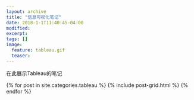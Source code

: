 ```yaml
---
layout: archive
title: "信息可视化笔记"
date: 2018-1-1T11:40:45-04:00
modified:
excerpt: 
tags: []
image: 
  feature: tableau.gif
  teaser:
---
```


在此展示Tableau的笔记

<div class="tiles">
{% for post in site.categories.tableau %}
  {% include post-grid.html %}
{% endfor %}
</div><!-- /.tiles 把所有categories 有 tableau 的列出来-->